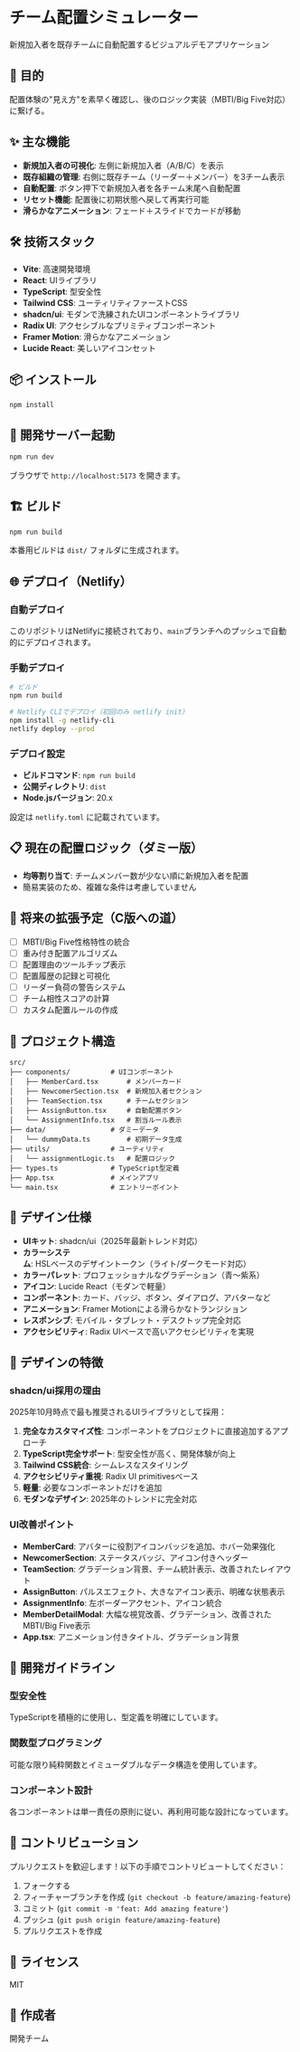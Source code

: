 # チーム配置シミュレーター

新規加入者を既存チームに自動配置するビジュアルデモアプリケーション

## 🎯 目的

配置体験の"見え方"を素早く確認し、後のロジック実装（MBTI/Big Five対応）に繋げる。

## ✨ 主な機能

- **新規加入者の可視化**: 左側に新規加入者（A/B/C）を表示
- **既存組織の管理**: 右側に既存チーム（リーダー＋メンバー）を3チーム表示
- **自動配置**: ボタン押下で新規加入者を各チーム末尾へ自動配置
- **リセット機能**: 配置後に初期状態へ戻して再実行可能
- **滑らかなアニメーション**: フェード＋スライドでカードが移動

## 🛠️ 技術スタック

- **Vite**: 高速開発環境
- **React**: UIライブラリ
- **TypeScript**: 型安全性
- **Tailwind CSS**: ユーティリティファーストCSS
- **shadcn/ui**: モダンで洗練されたUIコンポーネントライブラリ
- **Radix UI**: アクセシブルなプリミティブコンポーネント
- **Framer Motion**: 滑らかなアニメーション
- **Lucide React**: 美しいアイコンセット

## 📦 インストール

```bash
npm install
```

## 🚀 開発サーバー起動

```bash
npm run dev
```

ブラウザで `http://localhost:5173` を開きます。

## 🏗️ ビルド

```bash
npm run build
```

本番用ビルドは `dist/` フォルダに生成されます。

## 🌐 デプロイ（Netlify）

### 自動デプロイ

このリポジトリはNetlifyに接続されており、`main`ブランチへのプッシュで自動的にデプロイされます。

### 手動デプロイ

```bash
# ビルド
npm run build

# Netlify CLIでデプロイ（初回のみ netlify init）
npm install -g netlify-cli
netlify deploy --prod
```

### デプロイ設定

- **ビルドコマンド**: `npm run build`
- **公開ディレクトリ**: `dist`
- **Node.jsバージョン**: 20.x

設定は `netlify.toml` に記載されています。

## 📋 現在の配置ロジック（ダミー版）

- **均等割り当て**: チームメンバー数が少ない順に新規加入者を配置
- 簡易実装のため、複雑な条件は考慮していません

## 🔮 将来の拡張予定（C版への道）

- [ ] MBTI/Big Five性格特性の統合
- [ ] 重み付き配置アルゴリズム
- [ ] 配置理由のツールチップ表示
- [ ] 配置履歴の記録と可視化
- [ ] リーダー負荷の警告システム
- [ ] チーム相性スコアの計算
- [ ] カスタム配置ルールの作成

## 📂 プロジェクト構造

```
src/
├── components/          # UIコンポーネント
│   ├── MemberCard.tsx       # メンバーカード
│   ├── NewcomerSection.tsx  # 新規加入者セクション
│   ├── TeamSection.tsx      # チームセクション
│   ├── AssignButton.tsx     # 自動配置ボタン
│   └── AssignmentInfo.tsx   # 割当ルール表示
├── data/                # ダミーデータ
│   └── dummyData.ts         # 初期データ生成
├── utils/               # ユーティリティ
│   └── assignmentLogic.ts   # 配置ロジック
├── types.ts             # TypeScript型定義
├── App.tsx              # メインアプリ
└── main.tsx             # エントリーポイント
```

## 🎨 デザイン仕様

- **UIキット**: shadcn/ui（2025年最新トレンド対応）
- **カラーシステム**: HSLベースのデザイントークン（ライト/ダークモード対応）
- **カラーパレット**: プロフェッショナルなグラデーション（青〜紫系）
- **アイコン**: Lucide React（モダンで軽量）
- **コンポーネント**: カード、バッジ、ボタン、ダイアログ、アバターなど
- **アニメーション**: Framer Motionによる滑らかなトランジション
- **レスポンシブ**: モバイル・タブレット・デスクトップ完全対応
- **アクセシビリティ**: Radix UIベースで高いアクセシビリティを実現

## 🎯 デザインの特徴

### shadcn/ui採用の理由
2025年10月時点で最も推奨されるUIライブラリとして採用：

1. **完全なカスタマイズ性**: コンポーネントをプロジェクトに直接追加するアプローチ
2. **TypeScript完全サポート**: 型安全性が高く、開発体験が向上
3. **Tailwind CSS統合**: シームレスなスタイリング
4. **アクセシビリティ重視**: Radix UI primitivesベース
5. **軽量**: 必要なコンポーネントだけを追加
6. **モダンなデザイン**: 2025年のトレンドに完全対応

### UI改善ポイント

- **MemberCard**: アバターに役割アイコンバッジを追加、ホバー効果強化
- **NewcomerSection**: ステータスバッジ、アイコン付きヘッダー
- **TeamSection**: グラデーション背景、チーム統計表示、改善されたレイアウト
- **AssignButton**: パルスエフェクト、大きなアイコン表示、明確な状態表示
- **AssignmentInfo**: 左ボーダーアクセント、アイコン統合
- **MemberDetailModal**: 大幅な視覚改善、グラデーション、改善されたMBTI/Big Five表示
- **App.tsx**: アニメーション付きタイトル、グラデーション背景

## 📝 開発ガイドライン

### 型安全性

TypeScriptを積極的に使用し、型定義を明確にしています。

### 関数型プログラミング

可能な限り純粋関数とイミューダブルなデータ構造を使用しています。

### コンポーネント設計

各コンポーネントは単一責任の原則に従い、再利用可能な設計になっています。

## 🤝 コントリビューション

プルリクエストを歓迎します！以下の手順でコントリビュートしてください：

1. フォークする
2. フィーチャーブランチを作成 (`git checkout -b feature/amazing-feature`)
3. コミット (`git commit -m 'feat: Add amazing feature'`)
4. プッシュ (`git push origin feature/amazing-feature`)
5. プルリクエストを作成

## 📄 ライセンス

MIT

## 👤 作成者

開発チーム
